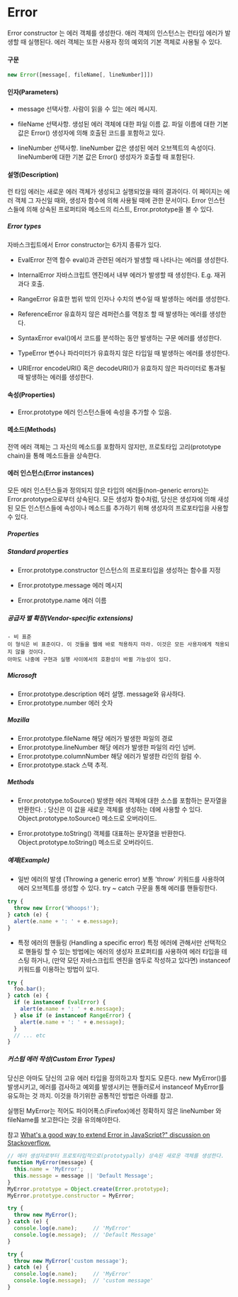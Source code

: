 # Error

Error constructor 는 에러 객체를 생성한다.
애러 객체의 인스턴스는 런타임 에러가 발생할 때 실행된다.
에러 객체는 또한 사용자 정의 예외의 기본 객체로 사용될 수 있다.



#### 구문

```javascript
new Error([message[, fileName[, lineNumber]]])
```



#### 인자(Parameters)

- message
선택사항. 사람이 읽을 수 있는 에러 메시지.

- fileName
선택사항. 생성된 에러 객체에 대한 파일 이름 값. 
파일 이름에 대한 기본 값은 Error() 생성자에 의해 호출된 코드를 포함하고 있다.

- lineNumber
선택사항. lineNumber 값은 생성된 에러 오브젝트의 속성이다.
lineNumber에 대한 기본 값은 Error() 생성자가 호출할 때 포함된다.



#### 설명(Description)

런 타임 에러는 새로운 에러 객체가 생성되고 실행되었을 때의 결과이다.
이 페이지는 에러 객체 그 자신일 때와, 생성자 함수에 의해 사용될 때에 관한 문서이다.
Error 인스턴스들에 의해 상속된 프로퍼티와 메소드의 리스트, Error.prototype을 볼 수 있다.


##### Error types

자바스크립트에서 Error constructor는 6가지 종류가 있다.

- EvalError
전역 함수 eval()과 관련된 에러가 발생할 때 나타나는 에러를 생성한다.

- InternalError
자바스크립트 엔진에서 내부 에러가 발생할 때 생성한다. E.g. 재귀 과다 호출.

- RangeError
유효한 범위 밖의 인자나 수치의 변수일 때 발생하는 에러를 생성한다.

- ReferenceError
유효하지 않은 레퍼런스를 역참조 할 때 발생하는 에러를 생성한다.

- SyntaxError
eval()에서 코드를 분석하는 동안 발생하는 구문 에러를 생성한다.

- TypeError
변수나 파라미터가 유효하지 않은 타입일 때 발생하는 에러를 생성한다.

- URIError
encodeURI() 혹은 decodeURI()가 유효하지 않은 파라미터로 통과될 때 발생하는 에러를 생성한다.



#### 속성(Properties)

- Error.prototype
에러 인스턴스들에 속성을 추가할 수 있음.



#### 메소드(Methods)
전역 에러 객체는 그 자신의 메소드를 포함하지 않지만, 프로토타입 고리(prototype chain)을 통해 메소드들을 상속한다.



#### 에러 인스턴스(Error instances)
모든 에러 인스턴스들과 정의되지 않은 타입의 에러들(non-generic errors)는 Error.prototype으로부터 상속된다. 모든 생성자 함수처럼, 당신은 생성자에 의해 새성된 모든 인스턴스들에 속성이나 메소드를 추가하기 위해 생성자의 프로포타입을 사용할 수 있다.

##### Properties
##### Standard properties
- Error.prototype.constructor
인스턴스의 프로포타입을 생성하는 함수를 지정

- Error.prototype.message
에러 메시지

- Error.prototype.name
에러 이름

##### 공급자 별 확장(Vendor-specific extensions)
```
- 비 표준
이 형식은 비 표준이다. 이 것들을 웹에 바로 적용하지 마라. 이것은 모든 사용자에게 적용되지 않을 것이다.
아마도 나중에 구현과 실행 사이에서의 호환성이 바뀔 가능성이 있다.
```

##### Microsoft
- Error.prototype.description
에러 설명. message와 유사하다.
- Error.prototype.number
에러 숫자

##### Mozilla
- Error.prototype.fileName
해당 에러가 발생한 파일의 경로
- Error.prototype.lineNumber
해당 에러가 발생한 파일의 라인 넘버.
- Error.prototype.columnNumber
해당 에러가 발생한 라인의 컬럼 수.
- Error.prototype.stack
스택 추적.




##### Methods
- Error.prototype.toSource()
발생한 에러 객체에 대한 소스를 포함하는 문자열을 반환한다. ; 당신은 이 값을 새로운 객체를 생성하는 데에 사용할 수 있다. Object.prototype.toSource() 메소드로 오버라이드.

- Error.prototype.toString()
객체를 대표하는 문자열을 반환한다. Object.prototype.toString() 메소드로 오버라이드.



##### 예제(Example)

- 일반 에러의 발생 (Throwing a generic error)
보통 'throw' 키워드를 사용하여 에러 오브젝트를 생성할 수 있다.
try ~ catch 구문을 통해 에러를 핸들링한다.
```javascript
try {
  throw new Error('Whoops!');
} catch (e) {
  alert(e.name + ': ' + e.message);
}
```



- 특정 에러의 핸들링 (Handling a specific error)
특정 에러에 관해서만 선택적으로 핸들링 할 수 있는 방법에는 
에러의 생성자 프로퍼티를 사용하여 에러 타입을 테스팅 하거나,
(만약 모던 자바스크립트 엔진을 염두로 작성하고 있다면) instanceof 키워드를 이용하는 방법이 있다.
```javascript
try {
  foo.bar();
} catch (e) {
  if (e instanceof EvalError) {
    alert(e.name + ': ' + e.message);
  } else if (e instanceof RangeError) {
    alert(e.name + ': ' + e.message);
  }
  // ... etc
}
```



##### 커스텀 에러 작성(Custom Error Types)
당신은 아마도 당신의 고유 에러 타입을 정의하고자 할지도 모른다. new MyError()를 발생시키고, 에러를 검사하고 예외를 발생시키는 핸들러로서 instanceof MyError를 유도하는 것 까지.
이것을 하기위한 공통적인 방법은 아래를 참고.

실행된 MyError는 적어도 파이어폭스(Firefox)에선 정확하지 않은 lineNumber 와 fileName를 보고한다는 것을 유의해야한다.

참고 [What's a good way to extend Error in JavaScript?" discussion on Stackoverflow.](http://stackoverflow.com/questions/1382107/whats-a-good-way-to-extend-error-in-javascript)

```javascript
// 에러 생성자로부터 프로토타입적으로(prototypally) 상속된 새로운 객체를 생성한다.
function MyError(message) {
  this.name = 'MyError';
  this.message = message || 'Default Message';
}
MyError.prototype = Object.create(Error.prototype);
MyError.prototype.constructor = MyError;

try {
  throw new MyError();
} catch (e) {
  console.log(e.name);     // 'MyError'
  console.log(e.message);  // 'Default Message'
}

try {
  throw new MyError('custom message');
} catch (e) {
  console.log(e.name);     // 'MyError'
  console.log(e.message);  // 'custom message'
}
```